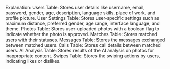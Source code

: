 Explanation:
Users Table: Stores user details like username, email, password, gender, age, description, language skills, place of work, and profile picture.
User Settings Table: Stores user-specific settings such as maximum distance, preferred gender, age range, interface language, and theme.
Photos Table: Stores user-uploaded photos with a boolean flag to indicate whether the photo is approved.
Matches Table: Stores matched users with their statuses.
Messages Table: Stores the messages exchanged between matched users.
Calls Table: Stores call details between matched users.
AI Analysis Table: Stores results of the AI analysis on photos for inappropriate content.
Swipes Table: Stores the swiping actions by users, indicating likes or dislikes.
